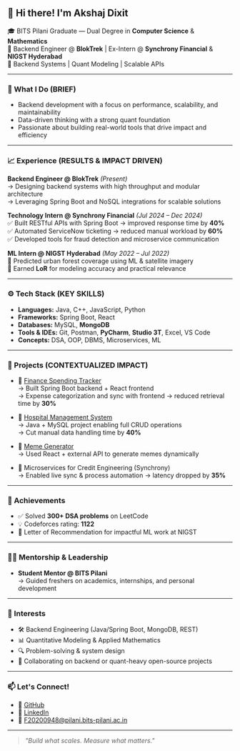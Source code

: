 ## 👋 Hi there! I'm Akshaj Dixit

🎓 BITS Pilani Graduate — Dual Degree in **Computer Science** & **Mathematics**  
💼 Backend Engineer @ **BlokTrek** | Ex-Intern @ **Synchrony Financial** & **NIGST Hyderabad**  
🚀 Backend Systems | Quant Modeling | Scalable APIs

---

### 🔧 What I Do (BRIEF)

- Backend development with a focus on performance, scalability, and maintainability  
- Data-driven thinking with a strong quant foundation  
- Passionate about building real-world tools that drive impact and efficiency

---

### 📈 Experience (RESULTS & IMPACT DRIVEN)

**Backend Engineer @ BlokTrek** *(Present)*  
→ Designing backend systems with high throughput and modular architecture  
→ Leveraging Spring Boot and NoSQL integrations for scalable solutions  

**Technology Intern @ Synchrony Financial** *(Jul 2024 – Dec 2024)*  
✅ Built RESTful APIs with Spring Boot → improved response time by **40%**  
✅ Automated ServiceNow ticketing → reduced manual workload by **60%**  
✅ Developed tools for fraud detection and microservice communication  

**ML Intern @ NIGST Hyderabad** *(May 2022 – Jul 2022)*  
🌿 Predicted urban forest coverage using ML & satellite imagery  
🏅 Earned **LoR** for modeling accuracy and practical relevance

---

### ⚙️ Tech Stack (KEY SKILLS)

- **Languages:** Java, C++, JavaScript, Python  
- **Frameworks:** Spring Boot, React  
- **Databases:** MySQL, **MongoDB**  
- **Tools & IDEs:** Git, Postman, **PyCharm**, **Studio 3T**, Excel, VS Code  
- **Concepts:** DSA, OOP, DBMS, Microservices, ML  

---

### 🧪 Projects (CONTEXTUALIZED IMPACT)

- 🔸 [Finance Spending Tracker](https://github.com/Akshaj8822/finance-tracker)  
  → Built Spring Boot backend + React frontend  
  → Expense categorization and sync with frontend → reduced retrieval time by **30%**

- 🔸 [Hospital Management System](https://github.com/Akshaj8822/Hospital_Management_System)  
  → Java + MySQL project enabling full CRUD operations  
  → Cut manual data handling time by **40%**

- 🔸 [Meme Generator](https://github.com/Akshaj8822/meme-generator)  
  → Used React + external API to generate memes dynamically  

- 🔸 Microservices for Credit Engineering (Synchrony)  
  → Enabled live sync & process automation → latency dropped by **35%**

---

### 🏅 Achievements

- ✅ Solved **300+ DSA problems** on LeetCode  
- 💡 Codeforces rating: **1122**  
- 📜 Letter of Recommendation for impactful ML work at NIGST  

---

### 🧑‍🏫 Mentorship & Leadership

- **Student Mentor @ BITS Pilani**  
  → Guided freshers on academics, internships, and personal development

---

### 🎯 Interests

- 🛠️ Backend Engineering (Java/Spring Boot, MongoDB, REST)  
- 📊 Quantitative Modeling & Applied Mathematics  
- 🔍 Problem-solving & system design  
- 🤝 Collaborating on backend or quant-heavy open-source projects

---

### 📫 Let's Connect!

- 🔗 [GitHub](https://github.com/Akshaj8822)  
- 🔗 [LinkedIn](https://www.linkedin.com/in/akshaj-dixit-4504a320a/)  
- 📧 F20200948@pilani.bits-pilani.ac.in  

---

> _"Build what scales. Measure what matters."_  
